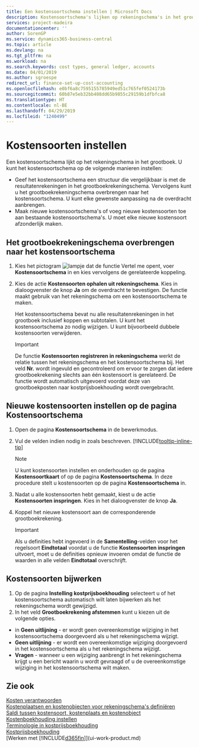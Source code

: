 ```yaml
---
title: Een kostensoortschema instellen | Microsoft Docs
description: Kostensoortschema's lijken op rekeningschema's in het grootboek.
services: project-madeira
documentationcenter: ''
author: SorenGP
ms.service: dynamics365-business-central
ms.topic: article
ms.devlang: na
ms.tgt_pltfrm: na
ms.workload: na
ms.search.keywords: cost types, general ledger, accounts
ms.date: 04/01/2019
ms.author: sgroespe
redirect_url: finance-set-up-cost-accounting
ms.openlocfilehash: e0bf6a8c7595155785949ed51c765fef0524173b
ms.sourcegitcommit: 60b87e5eb32bb408dd65b9855c29159b1dfbfca8
ms.translationtype: HT
ms.contentlocale: nl-BE
ms.lasthandoff: 04/29/2019
ms.locfileid: "1240499"
---
```

# <a name="set-up-cost-types"></a>Kostensoorten instellen
Een kostensoortschema lijkt op het rekeningschema in het grootboek. U kunt het kostensoortschema op de volgende manieren instellen:  

-   Geef het kostensoortschema een structuur die vergelijkbaar is met de resultatenrekeningen in het grootboekrekeningschema. Vervolgens kunt u het grootboekrekeningschema overbrengen naar het kostensoortschema. U kunt elke gewenste aanpassing na de overdracht aanbrengen.  
-   Maak nieuwe kostensoortschema's of voeg nieuwe kostensoorten toe aan bestaande kostensoortschema's. U moet elke nieuwe kostensoort afzonderlijk maken.  

## <a name="to-transfer-the-general-ledger-chart-of-accounts-to-the-chart-of-cost-types"></a>Het grootboekrekeningschema overbrengen naar het kostensoortschema  
1.  Kies het pictogram ![lampje dat de functie Vertel me opent](media/ui-search/search_small.png "Vertel me wat u wilt doen"), voer **Kostensoortschema** in en kies vervolgens de gerelateerde koppeling.  
2.  Kies de actie **Kostensoorten ophalen uit rekeningschema**. Kies in dialoogvenster de knop **Ja** om de overdracht te bevestigen. De functie maakt gebruik van het rekeningschema om een kostensoortschema te maken.  

    Het kostensoortschema bevat nu alle resultatenrekeningen in het grootboek inclusief koppen en subtotalen. U kunt het kostensoortschema zo nodig wijzigen. U kunt bijvoorbeeld dubbele kostensoorten verwijderen.  

    > [!IMPORTANT]  
    >  De functie **Kostensoorten registreren in rekeningschema** werkt de relatie tussen het rekeningschema en het kostensoortschema bij. Het veld **Nr.** wordt ingevuld en gecontroleerd om ervoor te zorgen dat iedere grootboekrekening slechts aan één kostensoort is gerelateerd. De functie wordt automatisch uitgevoerd voordat deze van grootboekposten naar kostprijsboekhouding wordt overgebracht.  

## <a name="to-set-up-new-cost-types-in-the-chart-of-cost-types-page"></a>Nieuwe kostensoorten instellen op de pagina Kostensoortschema  
1.  Open de pagina **Kostensoortschema** in de bewerkmodus.  
2.  Vul de velden indien nodig in zoals beschreven. [!INCLUDE[tooltip-inline-tip](includes/tooltip-inline-tip_md.md)]

    > [!NOTE]  
    >  U kunt kostensoorten instellen en onderhouden op de pagina **Kostensoortkaart** of op de pagina **Kostensoortschema**. In deze procedure stelt u kostensoorten op de pagina **Kostensoortschema** in.

3.  Nadat u alle kostensoorten hebt gemaakt, kiest u de actie **Kostensoorten inspringen**. Kies in het dialoogvenster de knop **Ja**.  
4.  Koppel het nieuwe kostensoort aan de corresponderende grootboekrekening.  

    > [!IMPORTANT]  
    >  Als u definities hebt ingevoerd in de **Samentelling**-velden voor het regelsoort **Eindtotaal** voordat u de functie **Kostensoorten inspringen** uitvoert, moet u de definities opnieuw invoeren omdat de functie de waarden in alle velden **Eindtotaal** overschrijft.  

## <a name="to-update-cost-types"></a>Kostensoorten bijwerken  
1.  Op de pagina **Instelling kostprijsboekhouding** selecteert u of het kostensoortschema automatisch wilt laten bijwerken als het rekeningschema wordt gewijzigd.  
2.  In het veld **Grootboekrekening afstemmen** kunt u kiezen uit de volgende opties.  

- in **Geen uitlijning** - er wordt geen overeenkomstige wijziging in het kostensoortschema doorgevoerd als u het rekeningschema wijzigt.  
- **Geen uitlijning** - er wordt een overeenkomstige wijziging doorgevoerd in het kostensoortschema als u het rekeningschema wijzigt.  
- **Vragen** - wanneer u een wijziging aanbrengt in het rekeningschema krijgt u een bericht waarin u wordt gevraagd of u de overeenkomstige wijziging in het kostensoortschema wilt maken.  

## <a name="see-also"></a>Zie ook  
[Kosten verantwoorden](finance-manage-cost-accounting.md)  
[Kostenplaatsen en kostenobjecten voor rekeningschema's definiëren](finance-defining-cost-centers-and-cost-objects-for-chart-of-accounts.md)   
[Saldi tussen kostensoort, kostenplaats en kostenobject](finance-balances-between-cost-type-cost-center-and-cost-object.md)   
[Kostenboekhouding instellen](finance-set-up-cost-accounting.md)   
[Terminologie in kostprijsboekhouding](finance-terminology-in-cost-accounting.md)   
[Kostprijsboekhouding](finance-about-cost-accounting.md)  
[Werken met [!INCLUDE[d365fin](includes/d365fin_md.md)]](ui-work-product.md)
